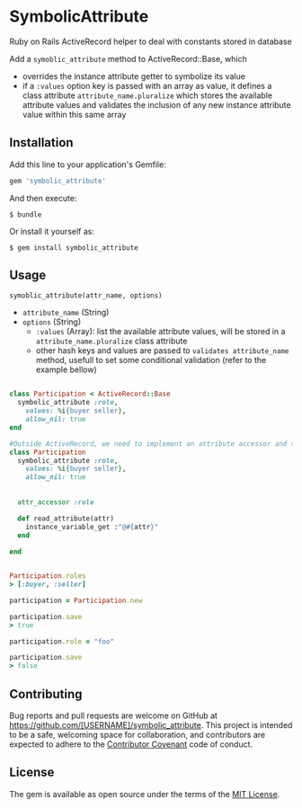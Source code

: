 # SymbolicAttribute

Ruby on Rails ActiveRecord helper to deal with constants stored in database

Add a `symoblic_attribute` method to ActiveRecord::Base, which
- overrides the instance attribute getter to symbolize its value
- if a `:values` option key is passed with an array as value, it defines a class attribute `attribute_name.pluralize` which stores the available attribute values and validates the inclusion of any new instance attribute value within this same array

## Installation

Add this line to your application's Gemfile:

```ruby
gem 'symbolic_attribute'
```

And then execute:

    $ bundle

Or install it yourself as:

    $ gem install symbolic_attribute

## Usage

`symoblic_attribute(attr_name, options)`
- `attribute_name` (String) 
- `options` (String)
    - `:values` (Array): list the available attribute values, will be stored in a `attribute_name.pluralize` class attribute
    - other hash keys and values are passed to `validates attribute_name` method, usefull to set some conditional validation (refer to the example bellow)

```ruby

class Participation < ActiveRecord::Base
  symbolic_attribute :role, 
    values: %i{buyer seller}, 
    allow_nil: true
end

#Outside ActiveRecord, we need to implement an attribute accessor and the read_attribute method used by ActiveModel::Validation 
class Participation 
  symbolic_attribute :role, 
    values: %i{buyer seller}, 
    allow_nil: true
    
    
  attr_accessor :role

  def read_attribute(attr)
    instance_variable_get :"@#{attr}"
  end
    
end


Participation.roles
> [:buyer, :seller]

participation = Participation.new

participation.save
> true

participation.role = "foo"

participation.save
> false

```

## Contributing

Bug reports and pull requests are welcome on GitHub at https://github.com/[USERNAME]/symbolic_attribute. This project is intended to be a safe, welcoming space for collaboration, and contributors are expected to adhere to the [Contributor Covenant](contributor-covenant.org) code of conduct.


## License

The gem is available as open source under the terms of the [MIT License](http://opensource.org/licenses/MIT).

